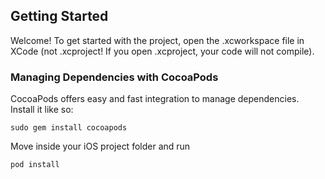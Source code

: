 ## Getting Started

Welcome! To get started with the project, open the .xcworkspace file in XCode
(not .xcproject! If you open .xcproject, your code will not compile).

### Managing Dependencies with CocoaPods

CocoaPods offers easy and fast integration to manage dependencies. Install it like so:

```
sudo gem install cocoapods
```

Move inside your iOS project folder and run

```
pod install
```
